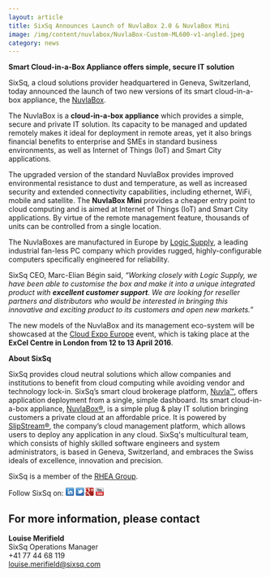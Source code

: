 ```yaml
---
layout: article
title: SixSq Announces Launch of NuvlaBox 2.0 & NuvlaBox Mini
image: /img/content/nuvlabox/NuvlaBox-Custom-ML600-v1-angled.jpeg
category: news
---
```


**Smart Cloud-in-a-Box Appliance offers simple, secure IT solution**

SixSq, a cloud solutions provider headquartered in Geneva, Switzerland, today announced the launch of two new versions of its smart cloud-in-a-box appliance, the [NuvlaBox](http://sixsq.com/products/nuvlabox/). 

The NuvlaBox is a **cloud-in-a-box appliance** which provides a simple, secure and private IT solution. Its capacity to be managed and updated remotely makes it ideal for deployment in remote areas, yet it also brings financial benefits to enterprise and SMEs in standard business environments, as well as Internet of Things (IoT) and Smart City applications.

The upgraded version of the standard NuvlaBox provides improved environmental resistance to dust and temperature, as well as increased security and extended connectivity capabilities, including ethernet, WiFi, mobile and satellite.
The **NuvlaBox Mini** provides a cheaper entry point to cloud computing and is aimed at Internet of Things (IoT) and Smart City applications. By virtue of the remote management feature, thousands of units can be controlled from a single location.

The NuvlaBoxes are manufactured in Europe by [Logic Supply](http://www.logicsupply.com/nl-en/), a leading industrial fan-less PC company which provides rugged, highly-configurable computers specifically engineered for reliability. 

SixSq CEO, Marc-Elian Bégin said, *“Working closely with Logic Supply, we have been able to customise the box and make it into a unique integrated product with **excellent customer support**. We are looking for reseller partners and distributors who would be interested in bringing this innovative and exciting product to its customers and open new markets.”*

The new models of the NuvlaBox and its management eco-system will be showcased at the [Cloud Expo Europe](http://www.cloudexpoeurope.com) event, which is taking place at the **ExCel Centre in London from 12 to 13 April 2016**.

**About SixSq**

SixSq provides cloud neutral solutions which allow companies and institutions to benefit from cloud computing while avoiding vendor and technology lock-in. SixSq’s smart cloud brokerage platform, [Nuvla™](http://sixsq.com/services/nuvla/), offers application deployment from a single, simple dashboard. Its smart cloud-in-a-box appliance, [NuvlaBox®](http://sixsq.com/products/nuvlabox/), is a simple plug & play IT solution bringing customers a private cloud at an affordable price. It is powered by [SlipStream®](http://sixsq.com/products/slipstream/), the company’s cloud management platform, which allows users to deploy any application in any cloud. SixSq's multicultural team, which consists of highly skilled software engineers and system administrators, is based in Geneva, Switzerland, and embraces the Swiss ideals of excellence, innovation and precision. 

SixSq is a member of the [RHEA Group](http://sixsq.com/services/nuvla/).



Follow SixSq on:
<a href="http://linkedin.com/company/sixsq"><img src="/img/design/linkedin_small.png" alt="LinkedIn" width="16" /></a> <a href="http://twitter.com/@sixsq"><img src="/img/design/twitter_small.png" alt="Twitter" width="16" /></a> <a href="http://plus.google.com/+sixsq"><img src="/img/design/google_plus_small.png" alt="Google+" width="16" /></a> <a href="https://www.youtube.com/channel/UCGYw3n7c-QsDtsVH32By1-g"><img src="/img/design/youtube_small.png" alt="Youtube" width="16"/></a>

For more information, please contact
----

**Louise Merifield**  
SixSq Operations Manager  
+41 77 44 68 119  
[louise.merifield@sixsq.com](mailto:louise.merifield@sixsq.com)

